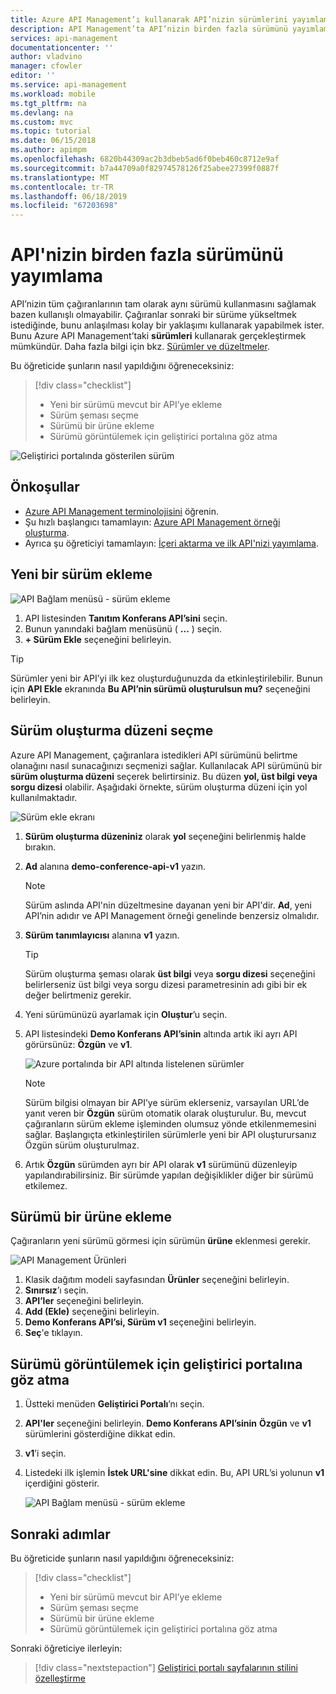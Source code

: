 ```yaml
---
title: Azure API Management’ı kullanarak API’nizin sürümlerini yayımlama | Microsoft Docs
description: API Management’ta API’nizin birden fazla sürümünü yayımlamayı öğrenmek için bu öğreticideki adımları uygulayın.
services: api-management
documentationcenter: ''
author: vladvino
manager: cfowler
editor: ''
ms.service: api-management
ms.workload: mobile
ms.tgt_pltfrm: na
ms.devlang: na
ms.custom: mvc
ms.topic: tutorial
ms.date: 06/15/2018
ms.author: apimpm
ms.openlocfilehash: 6820b44309ac2b3dbeb5ad6f0beb460c8712e9af
ms.sourcegitcommit: b7a44709a0f82974578126f25abee27399f0887f
ms.translationtype: MT
ms.contentlocale: tr-TR
ms.lasthandoff: 06/18/2019
ms.locfileid: "67203698"
---
```

# <a name="publish-multiple-versions-of-your-api"></a>API'nizin birden fazla sürümünü yayımlama 

API’nizin tüm çağıranlarının tam olarak aynı sürümü kullanmasını sağlamak bazen kullanışlı olmayabilir. Çağıranlar sonraki bir sürüme yükseltmek istediğinde, bunu anlaşılması kolay bir yaklaşımı kullanarak yapabilmek ister. Bunu Azure API Management’taki **sürümleri** kullanarak gerçekleştirmek mümkündür. Daha fazla bilgi için bkz. [Sürümler ve düzeltmeler](https://blogs.msdn.microsoft.com/apimanagement/2017/09/14/versions-revisions/).

Bu öğreticide şunların nasıl yapıldığını öğreneceksiniz:

> [!div class="checklist"]
> * Yeni bir sürümü mevcut bir API’ye ekleme
> * Sürüm şeması seçme
> * Sürümü bir ürüne ekleme
> * Sürümü görüntülemek için geliştirici portalına göz atma

![Geliştirici portalında gösterilen sürüm](media/api-management-getstarted-publish-versions/azure_portal.PNG)

## <a name="prerequisites"></a>Önkoşullar

+ [Azure API Management terminolojisini](api-management-terminology.md) öğrenin.
+ Şu hızlı başlangıcı tamamlayın: [Azure API Management örneği oluşturma](get-started-create-service-instance.md).
+ Ayrıca şu öğreticiyi tamamlayın: [İçeri aktarma ve ilk API'nizi yayımlama](import-and-publish.md).

## <a name="add-a-new-version"></a>Yeni bir sürüm ekleme

![API Bağlam menüsü - sürüm ekleme](media/api-management-getstarted-publish-versions/AddVersionMenu.png)

1. API listesinden **Tanıtım Konferans API’sini** seçin.
2. Bunun yanındaki bağlam menüsünü ( **...** ) seçin.
3. **+ Sürüm Ekle** seçeneğini belirleyin.

> [!TIP]
> Sürümler yeni bir API’yi ilk kez oluşturduğunuzda da etkinleştirilebilir. Bunun için **API Ekle** ekranında **Bu API’nin sürümü oluşturulsun mu?** seçeneğini belirleyin.

## <a name="choose-a-versioning-scheme"></a>Sürüm oluşturma düzeni seçme

Azure API Management, çağıranlara istedikleri API sürümünü belirtme olanağını nasıl sunacağınızı seçmenizi sağlar. Kullanılacak API sürümünü bir **sürüm oluşturma düzeni** seçerek belirtirsiniz. Bu düzen **yol, üst bilgi veya sorgu dizesi** olabilir. Aşağıdaki örnekte, sürüm oluşturma düzeni için yol kullanılmaktadır.

![Sürüm ekle ekranı](media/api-management-getstarted-publish-versions/AddVersion.PNG)

1. **Sürüm oluşturma düzeniniz** olarak **yol** seçeneğini belirlenmiş halde bırakın.
2. **Ad** alanına **demo-conference-api-v1** yazın.

    > [!NOTE]
    > Sürüm aslında API'nin düzeltmesine dayanan yeni bir API'dir. **Ad**, yeni API’nin adıdır ve API Management örneği genelinde benzersiz olmalıdır.

3. **Sürüm tanımlayıcısı** alanına **v1** yazın.

    > [!TIP]
    > Sürüm oluşturma şeması olarak **üst bilgi** veya **sorgu dizesi** seçeneğini belirlerseniz üst bilgi veya sorgu dizesi parametresinin adı gibi bir ek değer belirtmeniz gerekir.

4. Yeni sürümünüzü ayarlamak için **Oluştur**’u seçin.
5. API listesindeki **Demo Konferans API’sinin** altında artık iki ayrı API görürsünüz: **Özgün** ve **v1**.

    ![Azure portalında bir API altında listelenen sürümler](media/api-management-getstarted-publish-versions/VersionList.PNG)

    > [!Note]
    > Sürüm bilgisi olmayan bir API’ye sürüm eklerseniz, varsayılan URL’de yanıt veren bir **Özgün** sürüm otomatik olarak oluşturulur. Bu, mevcut çağıranların sürüm ekleme işleminden olumsuz yönde etkilenmemesini sağlar. Başlangıçta etkinleştirilen sürümlerle yeni bir API oluşturursanız Özgün sürüm oluşturulmaz.

6. Artık **Özgün** sürümden ayrı bir API olarak **v1** sürümünü düzenleyip yapılandırabilirsiniz. Bir sürümde yapılan değişiklikler diğer bir sürümü etkilemez.

## <a name="add-the-version-to-a-product"></a>Sürümü bir ürüne ekleme

Çağıranların yeni sürümü görmesi için sürümün **ürüne** eklenmesi gerekir.

![API Management Ürünleri](media/api-management-getstarted-publish-versions/08-AddMultipleVersions-03-AddVersionToProduct.png)

1. Klasik dağıtım modeli sayfasından **Ürünler** seçeneğini belirleyin.
2. **Sınırsız**’ı seçin.
3. **API’ler** seçeneğini belirleyin.
4. **Add (Ekle)** seçeneğini belirleyin.
5. **Demo Konferans API’si, Sürüm v1** seçeneğini belirleyin.
6. **Seç**'e tıklayın.

## <a name="browse-the-developer-portal-to-see-the-version"></a>Sürümü görüntülemek için geliştirici portalına göz atma

1. Üstteki menüden **Geliştirici Portalı**’nı seçin.
2. **API'ler** seçeneğini belirleyin. **Demo Konferans API’sinin** **Özgün** ve **v1** sürümlerini gösterdiğine dikkat edin.
3. **v1**’i seçin.
4. Listedeki ilk işlemin **İstek URL'sine** dikkat edin. Bu, API URL’si yolunun **v1** içerdiğini gösterir.

    ![API Bağlam menüsü - sürüm ekleme](media/api-management-getstarted-publish-versions/developer_portal.png)

## <a name="next-steps"></a>Sonraki adımlar

Bu öğreticide şunların nasıl yapıldığını öğreneceksiniz:

> [!div class="checklist"]
> * Yeni bir sürümü mevcut bir API’ye ekleme
> * Sürüm şeması seçme 
> * Sürümü bir ürüne ekleme
> * Sürümü görüntülemek için geliştirici portalına göz atma

Sonraki öğreticiye ilerleyin:

> [!div class="nextstepaction"]
> [Geliştirici portalı sayfalarının stilini özelleştirme](api-management-customize-styles.md)